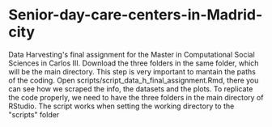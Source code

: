 # Senior-day-care-centers-in-Madrid-city
Data Harvesting's final assignment for the Master in Computational Social Sciences in Carlos III.
Download the three folders in the same folder, which will be the main directory. This step is very important to mantain the paths of the coding. 
Open scripts/script_data_h_final_assignment.Rmd, there you can see how we scraped the info, the datasets and the plots.
To replicate the code properly, we need to have the three folders in the main directory of RStudio.
The script works when setting the working directory to the "scripts" folder
